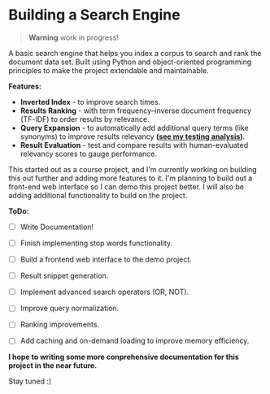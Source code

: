 # Building a Search Engine

> **Warning** work in progress!

A basic search engine that helps you index a corpus to search and rank the document data set. Built using Python and object-oriented programming principles to make the project extendable and maintainable.

**Features:**
- **Inverted Index** - to improve search times.
- **Results Ranking** - with term frequency–inverse document frequency (TF-IDF) to order results by relevance.
- **Query Expansion** - to automatically add additional query terms (like synonyms) to improve results relevancy **([see my testing analysis](Query-Expansion-Analysis.md))**.
- **Result Evaluation** - test and compare results with human-evaluated  relevancy scores to gauge performance.

This started out as a course project, and I'm currently working on building this out further and adding more features to it.
I'm planning to build out a front-end web interface so I can demo this project better. I will also be adding additional 
functionality to build on the project.

**ToDo:**
- [ ] Write Documentation!
- [ ] Finish implementing stop words functionality.
- [ ] Build a frontend web interface to the demo project.
- [ ] Result snippet generation.
- [ ] Implement advanced search operators (OR, NOT).
- [ ] Improve query normalization.
- [ ] Ranking improvements.
- [ ] Add caching and on-demand loading to improve memory efficiency.


**I hope to writing some more conprehensive documentation for this project in the near future.**

Stay tuned :)
